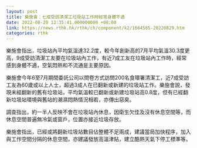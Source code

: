```yaml
---
layout: post
title: 樂施會：七成受訪清潔工垃圾站工作時經常身體不適
date: 2022-08-29 12:35:41.000000000 +08:00
link: https://news.rthk.hk/rthk/ch/component/k2/1664585-20220829.htm
categories: rthk
---
```


樂施會指出，垃圾站內平均氣溫達32.2度，較今年創新高的7月平均氣溫30.3度更高，9成受訪清潔工友要在垃圾站內工作，有近7成工友在垃圾站內工作時，經常感到身體不適，空氣悶熱和不流通是主要原因。

樂施會今年6至7月期間委託公司以問卷方式訪問200名食環署清潔工，近7成受訪工友為60歲或以上人士，超過3成人在已翻新或新建的垃圾站工作。樂施會說，發現未經翻新的舊有垃圾站，平均氣溫較已翻新或新建垃圾站高0.8度，但有已經翻新垃圾站環境與舊站的潮濕悶熱情況相若，亦傳出惡臭。

調查指出，約一半人反映不會在垃圾站內休息，因衛生欠佳及沒有休息空間等，而休息空間普遍無冷氣或窗戶，位置亦接近垃圾存放。

樂施會指出，已經或將翻新垃圾站數目佔整體不足兩成，建議當局加快程序，加入與工作空間分隔的休息空間，亦建議發放高溫津貼，建立酷熱天氣下停工標準等。
